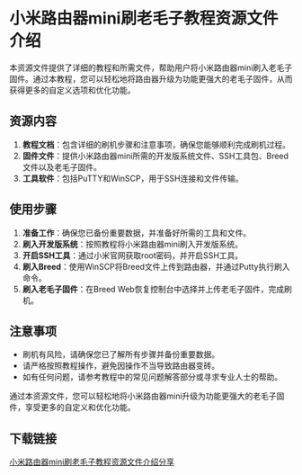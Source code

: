 # 小米路由器mini刷老毛子教程资源文件介绍

本资源文件提供了详细的教程和所需文件，帮助用户将小米路由器mini刷入老毛子固件。通过本教程，您可以轻松地将路由器升级为功能更强大的老毛子固件，从而获得更多的自定义选项和优化功能。

## 资源内容

1. **教程文档**：包含详细的刷机步骤和注意事项，确保您能够顺利完成刷机过程。
2. **固件文件**：提供小米路由器mini所需的开发版系统文件、SSH工具包、Breed文件以及老毛子固件。
3. **工具软件**：包括PuTTY和WinSCP，用于SSH连接和文件传输。

## 使用步骤

1. **准备工作**：确保您已备份重要数据，并准备好所需的工具和文件。
2. **刷入开发版系统**：按照教程将小米路由器mini刷入开发版系统。
3. **开启SSH工具**：通过小米官网获取root密码，并开启SSH工具。
4. **刷入Breed**：使用WinSCP将Breed文件上传到路由器，并通过Putty执行刷入命令。
5. **刷入老毛子固件**：在Breed Web恢复控制台中选择并上传老毛子固件，完成刷机。

## 注意事项

- 刷机有风险，请确保您已了解所有步骤并备份重要数据。
- 请严格按照教程操作，避免因操作不当导致路由器变砖。
- 如有任何问题，请参考教程中的常见问题解答部分或寻求专业人士的帮助。

通过本资源文件，您可以轻松地将小米路由器mini升级为功能更强大的老毛子固件，享受更多的自定义和优化功能。

## 下载链接

[小米路由器mini刷老毛子教程资源文件介绍分享](https://pan.quark.cn/s/cae9fe67c596)